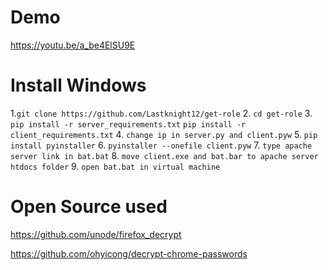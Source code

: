 # Demo
https://youtu.be/a_be4ElSU9E

# Install Windows
1.```git clone https://github.com/Lastknight12/get-role```
2. ```cd get-role```
3. ```pip install -r server_requirements.txt```
   ```pip install -r client_requirements.txt```
4. ```change ip in server.py and client.pyw```
5. ```pip install pyinstaller```
6. ```pyinstaller --onefile client.pyw```
7. ```type apache server link in bat.bat```
8. ```move client.exe and bat.bar to apache server htdocs folder```
9. ```open bat.bat in virtual machine```

# Open Source used

https://github.com/unode/firefox_decrypt

https://github.com/ohyicong/decrypt-chrome-passwords
